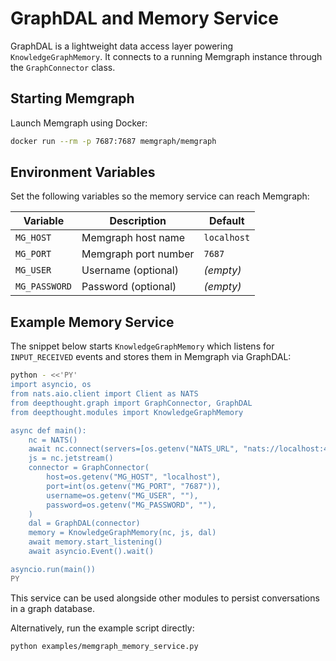 # GraphDAL and Memory Service

GraphDAL is a lightweight data access layer powering `KnowledgeGraphMemory`. It connects to a running Memgraph instance through the `GraphConnector` class.

## Starting Memgraph

Launch Memgraph using Docker:

```bash
docker run --rm -p 7687:7687 memgraph/memgraph
```

## Environment Variables

Set the following variables so the memory service can reach Memgraph:

| Variable       | Description           | Default     |
| -------------- | -------------------- | ----------- |
| `MG_HOST`      | Memgraph host name   | `localhost` |
| `MG_PORT`      | Memgraph port number | `7687`      |
| `MG_USER`      | Username (optional)  | *(empty)*   |
| `MG_PASSWORD`  | Password (optional)  | *(empty)*   |

## Example Memory Service

The snippet below starts `KnowledgeGraphMemory` which listens for `INPUT_RECEIVED` events and stores them in Memgraph via GraphDAL:

```bash
python - <<'PY'
import asyncio, os
from nats.aio.client import Client as NATS
from deepthought.graph import GraphConnector, GraphDAL
from deepthought.modules import KnowledgeGraphMemory

async def main():
    nc = NATS()
    await nc.connect(servers=[os.getenv("NATS_URL", "nats://localhost:4222")])
    js = nc.jetstream()
    connector = GraphConnector(
        host=os.getenv("MG_HOST", "localhost"),
        port=int(os.getenv("MG_PORT", "7687")),
        username=os.getenv("MG_USER", ""),
        password=os.getenv("MG_PASSWORD", ""),
    )
    dal = GraphDAL(connector)
    memory = KnowledgeGraphMemory(nc, js, dal)
    await memory.start_listening()
    await asyncio.Event().wait()

asyncio.run(main())
PY
```

This service can be used alongside other modules to persist conversations in a graph database.

Alternatively, run the example script directly:

```bash
python examples/memgraph_memory_service.py
```
